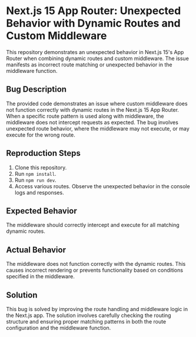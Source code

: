 # Next.js 15 App Router: Unexpected Behavior with Dynamic Routes and Custom Middleware

This repository demonstrates an unexpected behavior in Next.js 15's App Router when combining dynamic routes and custom middleware. The issue manifests as incorrect route matching or unexpected behavior in the middleware function.

## Bug Description

The provided code demonstrates an issue where custom middleware does not function correctly with dynamic routes in the Next.js 15 App Router. When a specific route pattern is used along with middleware, the middleware does not intercept requests as expected. The bug involves unexpected route behavior, where the middleware may not execute, or may execute for the wrong route.

## Reproduction Steps

1. Clone this repository.
2. Run `npm install`.
3. Run `npm run dev`.
4. Access various routes. Observe the unexpected behavior in the console logs and responses.

## Expected Behavior

The middleware should correctly intercept and execute for all matching dynamic routes.

## Actual Behavior

The middleware does not function correctly with the dynamic routes. This causes incorrect rendering or prevents functionality based on conditions specified in the middleware.

## Solution

This bug is solved by improving the route handling and middleware logic in the Next.js app. The solution involves carefully checking the routing structure and ensuring proper matching patterns in both the route configuration and the middleware function.